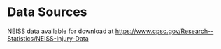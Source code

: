 # Data Sources

NEISS data available for download at https://www.cpsc.gov/Research--Statistics/NEISS-Injury-Data